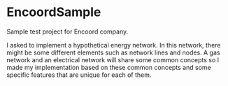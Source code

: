 # EncoordSample
Sample test project for Encoord company.

I asked to implement a hypothetical energy network. In this network, there might be some different elements such as network lines and nodes.
A gas network and an electrical network will share some common concepts so I made my implementation based on these common concepts and some specific features that are unique for each of them.
